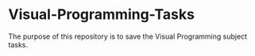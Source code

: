 # Visual-Programming-Tasks
The purpose of this repository is to save the Visual Programming subject tasks.
